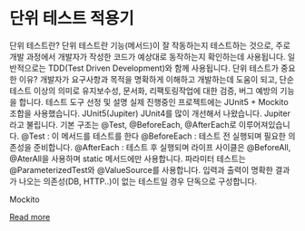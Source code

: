 # 단위 테스트 적용기

단위 테스트란?
단위 테스트란 기능(메서드)이 잘 작동하는지 테스트하는 것으로, 
주로 개발 과정에서 개발자가 작성한 코드가 예상대로 동작하는지 확인하는데 사용됩니다. 
일반적으로는 TDD(Test Driven Development)와 함께 사용됩니다.
단위 테스트가 중요한 이유?
개발자가 요구사항과 목적을 명확하게 이해하고 개발하는데 도움이 되고,
단순 테스트 이상의 의미로 유지보수성, 문서화, 리팩토링작업에 대한 검증, 버그 예방의 기능을 합니다.
테스트 도구 선정 및 설명
실제 진행중인 프로젝트에는 JUnit5 + Mockito 조합을 사용했습니다.
JUnit5(Jupiter)
JUnit4를 많이 개선해서 나왔습니다. 
Jupiter라고 불립니다.
기본 구조는 @Test, @BeforeEach, @AfterEach로 이루어져있습니다.
@Test : 이 메서드를 테스트를 한다
@BeforeEach : 테스트 전 실행되며 필요한 의존성을 준비합니다.
@AfterEach : 테스트 후 실행되며 
라이프 사이클은 @BeforeAll, @AterAll을 사용하며 static 메서드에만 사용합니다.
파라미터 테스트는 @ParameterizedTest와 @ValueSource를 사용합니다.
입력과 출력이 명확한 결과가 나오는 의존성(DB, HTTP..)이 없는 테스트일 경우 단독으로 구성합니다.

Mockito

[Read more](https://velog.io/@deepsea/%E3%85%87)